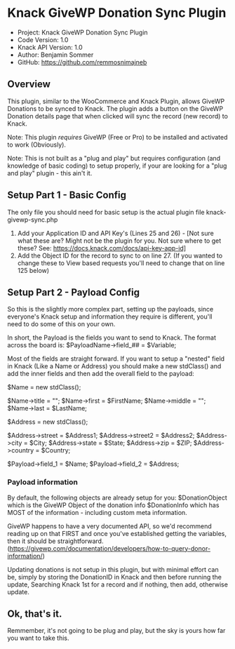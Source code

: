 # Knack GiveWP Donation Sync Plugin

- Project: Knack GiveWP Donation Sync Plugin
- Code Version: 1.0
- Knack API Version: 1.0
- Author: Benjamin Sommer
- GitHub: https://github.com/remmosnimajneb

## Overview

This plugin, similar to the WooCommerce and Knack Plugin, allows GiveWP Donations to be synced to Knack.
The plugin adds a button on the GiveWP Donation details page that when clicked will sync the record (new record) to Knack.

Note: This plugin *requires* GiveWP (Free or Pro) to be installed and activated to work (Obviously).

Note: This is not built as a "plug and play" but requires configuration (and knowledge of basic coding) to setup properly, if your are looking for a "plug and play" plugin - this ain't it.

## Setup Part 1 - Basic Config

The only file you should need for basic setup is the actual plugin file knack-givewp-sync.php
1. Add your Application ID and API Key's (Lines 25 and 26) - [Not sure what these are? Might not be the plugin for you. Not sure where to get these? See: https://docs.knack.com/docs/api-key-app-id]
2. Add the Object ID for the record to sync to on line 27. (If you wanted to change these to View based requests you'll need to change that on line 125 below)

## Setup Part 2 - Payload Config

So this is the slightly more complex part, setting up the payloads, since everyone's Knack setup and information they require is different, you'll need to do some of this on your own.

In short, the Payload is the fields you want to send to Knack.
The format across the board is:
$PayloadName->field_## = $Variable;

Most of the fields are straight forward.
If you want to setup a "nested" field in Knack (Like a Name or Address) you should make a new stdClass() and add the inner fields and then add the overall field to the payload:

$Name = new stdClass();

$Name->title = "";
$Name->first = $FirstName;
$Name->middle = ""; 
$Name->last = $LastName;

$Address = new stdClass();

$Address->street = $Address1;
$Address->street2 = $Address2;
$Address->city = $City;
$Address->state = $State;
$Address->zip = $ZIP;
$Address->country = $Country;

$Payload->field_1 = $Name;
$Payload->field_2 = $Address;

### Payload information
By default, the following objects are already setup for you:
$DonationObject which is the GiveWP Object of the donation info
$DonationInfo which has MOST of the information - including custom meta information.

GiveWP happens to have a very documented API, so we'd recommend reading up on that FIRST and once you've established getting the variables, then it should be straightforward.
(https://givewp.com/documentation/developers/how-to-query-donor-information/)

Updating donations is not setup in this plugin, but with minimal effort can be, simply by storing the DonationID in Knack and then before running the update, Searching Knack 1st for a record and if nothing, then add, otherwise update.

## Ok, that's it.
Remmember, it's not going to be plug and play, but the sky is yours how far you want to take this.